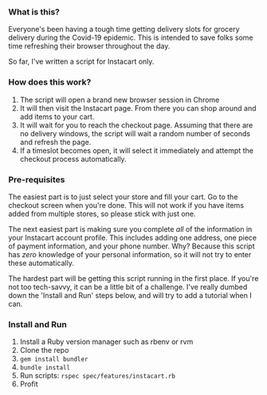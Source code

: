 ### What is this? ###

Everyone's been having a tough time getting delivery slots for grocery delivery during the Covid-19 epidemic. This is intended to save folks some time refreshing their browser throughout the day.

So far, I've written a script for Instacart only.

### How does this work? ###

1. The script will open a brand new browser session in Chrome
2. It will then visit the Instacart page. From there you can shop around and add items to your cart.
3. It will wait for you to reach the checkout page. Assuming that there are no delivery windows, the script will wait a random number of seconds and refresh the page.
4. If a timeslot becomes open, it will select it immediately and attempt the checkout process automatically.

### Pre-requisites ###

The easiest part is to just select your store and fill your cart. Go to the checkout screen when you're done. This will not work if you have items added from multiple stores, so please stick with just one.

The next easiest part is making sure you complete _all_ of the information in your Instacart account profile. This includes adding one address, one piece of payment information, and your phone number. Why? Because this script has _zero_ knowledge of your personal information, so it will not try to enter these automatically.

The hardest part will be getting this script running in the first place. If you're not too tech-savvy, it can be a little bit of a challenge. I've really dumbed down the 'Install and Run' steps below, and will try to add a tutorial when I can.

### Install and Run ###

1. Install a Ruby version manager such as rbenv or rvm
2. Clone the repo
3. `gem install bundler`
4. `bundle install`
5. Run scripts: `rspec spec/features/instacart.rb`
6. Profit